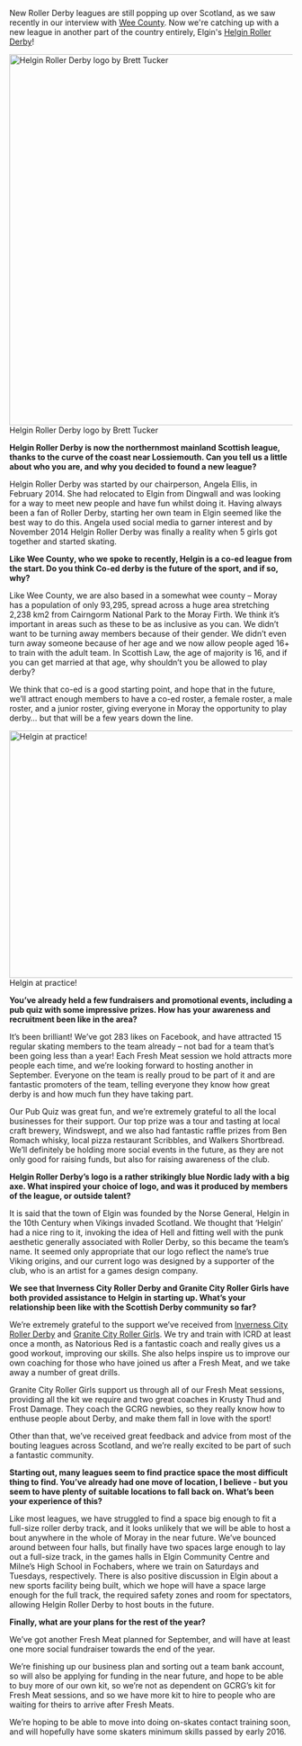 <html><body><p>New Roller Derby leagues are still popping up over Scotland, as we saw recently in our interview with <a href="https://www.scottishrollerderbyblog.com/posts/2015/06/29/a-wee-chat-with-wee-county-roller-derby/">Wee County</a>. Now we're catching up with a new league in another part of the country entirely, Elgin's <a href="https://www.facebook.com/HelginRollerDerby">Helgin Roller Derby</a>!

<a href="/2015/07/21091_1426672460962596_502025641894684557_n.jpg"><img class="size-large wp-image-4830" src="https://www.scottishrollerderbyblog.com/2015/07/21091_1426672460962596_502025641894684557_n.jpg?w=660" alt="Helgin Roller Derby logo by Brett Tucker" width="660" height="660"></a> Helgin Roller Derby logo by Brett Tucker

<strong>Helgin Roller Derby is now the northernmost mainland Scottish league, thanks to the curve of the coast near Lossiemouth. Can you tell us a little about who you are, and why you decided to found a new league?
</strong>

Helgin Roller Derby was started by our chairperson, Angela Ellis, in February 2014. She had relocated to Elgin from Dingwall and was looking for a way to meet new people and have fun whilst doing it. Having always been a fan of Roller Derby, starting her own team in Elgin seemed like the best way to do this. Angela used social media to garner interest and by November 2014 Helgin Roller Derby was finally a reality when 5 girls got together and started skating.

<strong>Like Wee County, who we spoke to recently, Helgin is a co-ed league from the start. Do you think Co-ed derby is the future of the sport, and if so, why?</strong>

Like Wee County, we are also based in a somewhat wee county – Moray has a population of only 93,295, spread across a huge area stretching 2,238 km2 from Cairngorm National Park to the Moray Firth. We think it’s important in areas such as these to be as inclusive as you can. We didn’t want to be turning away members because of their gender. We didn’t even turn away someone because of her age and we now allow people aged 16+ to train with the adult team. In Scottish Law, the age of majority is 16, and if you can get married at that age, why shouldn’t you be allowed to play derby?

We think that co-ed is a good starting point, and hope that in the future, we’ll attract enough members to have a co-ed roster, a female roster, a male roster, and a junior roster, giving everyone in Moray the opportunity to play derby… but that will be a few years down the line.

<a href="/2015/07/wpid-wp-1437680568432.jpeg"><img class="size-large wp-image-4828" src="https://www.scottishrollerderbyblog.com/2015/07/wpid-wp-1437680568432.jpeg?w=660" alt="Helgin at practice!" width="660" height="440"></a> Helgin at practice!

<strong>You’ve already held a few fundraisers and promotional events, including a pub quiz with some impressive prizes. How has your awareness and recruitment been like in the area?
</strong>

It’s been brilliant! We’ve got 283 likes on Facebook, and have attracted 15 regular skating members to the team already – not bad for a team that’s been going less than a year! Each Fresh Meat session we hold attracts more people each time, and we’re looking forward to hosting another in September. Everyone on the team is really proud to be part of it and are fantastic promoters of the team, telling everyone they know how great derby is and how much fun they have taking part.

Our Pub Quiz was great fun, and we’re extremely grateful to all the local businesses for their support. Our top prize was a tour and tasting at local craft brewery, Windswept, and we also had fantastic raffle prizes from Ben Romach whisky, local pizza restaurant Scribbles, and Walkers Shortbread. We’ll definitely be holding more social events in the future, as they are not only good for raising funds, but also for raising awareness of the club.

<strong>Helgin Roller Derby’s logo is a rather strikingly blue Nordic lady with a big axe. What inspired your choice of logo, and was it produced by members of the league, or outside talent?
</strong>

It is said that the town of Elgin was founded by the Norse General, Helgin in the 10th Century when Vikings invaded Scotland. We thought that ‘Helgin’ had a nice ring to it, invoking the idea of Hell and fitting well with the punk aesthetic generally associated with Roller Derby, so this became the team’s name. It seemed only appropriate that our logo reflect the name’s true Viking origins, and our current logo was designed by a supporter of the club, who is an artist for a games design company.

<strong>We see that Inverness City Roller Derby and Granite City Roller Girls have both provided assistance to Helgin in starting up. What’s your relationship been like with the Scottish Derby community so far?
</strong>

We’re extremely grateful to the support we’ve received from <a href="http://www.invernessrollerderby.com/">Inverness City Roller Derby</a> and <a href="http://granitecityrollergirls.org.uk/">Granite City Roller Girls</a>. We try and train with ICRD at least once a month, as Natorious Red is a fantastic coach and really gives us a good workout, improving our skills. She also helps inspire us to improve our own coaching for those who have joined us after a Fresh Meat, and we take away a number of great drills.

Granite City Roller Girls support us through all of our Fresh Meat sessions, providing all the kit we require and two great coaches in Krusty Thud and Frost Damage. They coach the GCRG newbies, so they really know how to enthuse people about Derby, and make them fall in love with the sport!

Other than that, we’ve received great feedback and advice from most of the bouting leagues across Scotland, and we’re really excited to be part of such a fantastic community.

<strong>
</strong>
<strong>Starting out, many leagues seem to find practice space the most difficult thing to find. You’ve already had one move of location, I believe - but you seem to have plenty of suitable locations to fall back on. What’s been your experience of this?
</strong>

Like most leagues, we have struggled to find a space big enough to fit a full-size roller derby track, and it looks unlikely that we will be able to host a bout anywhere in the whole of Moray in the near future. We’ve bounced around between four halls, but finally have two spaces large enough to lay out a full-size track, in the games halls in Elgin Community Centre and Milne’s High School in Fochabers, where we train on Saturdays and Tuesdays, respectively. There is also positive discussion in Elgin about a new sports facility being built, which we hope will have a space large enough for the full track, the required safety zones and room for spectators, allowing Helgin Roller Derby to host bouts in the future.

<strong>Finally, what are your plans for the rest of the year?
</strong>

We’ve got another Fresh Meat planned for September, and will have at least one more social fundraiser towards the end of the year.

We’re finishing up our business plan and sorting out a team bank account, so will also be applying for funding in the near future, and hope to be able to buy more of our own kit, so we’re not as dependent on GCRG’s kit for Fresh Meat sessions, and so we have more kit to hire to people who are waiting for theirs to arrive after Fresh Meats.

We’re hoping to be able to move into doing on-skates contact training soon, and will hopefully have some skaters minimum skills passed by early 2016.</p></body></html>
